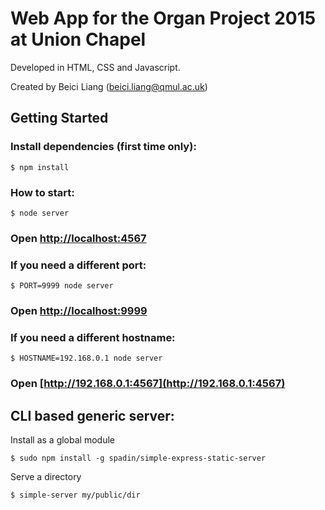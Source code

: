 # Web App for the Organ Project 2015 at Union Chapel

Developed in HTML, CSS and Javascript.

Created by Beici Liang (beici.liang@qmul.ac.uk)

## Getting Started

### Install dependencies (first time only):

    $ npm install

### How to start:

    $ node server

### Open [http://localhost:4567](http://localhost:4567)

### If you need a different port:

    $ PORT=9999 node server

### Open [http://localhost:9999](http://localhost:9999)

### If you need a different hostname:

    $ HOSTNAME=192.168.0.1 node server

### Open [http://192.168.0.1:4567](http://192.168.0.1:4567)

## CLI based generic server:

Install as a global module

    $ sudo npm install -g spadin/simple-express-static-server

Serve a directory

    $ simple-server my/public/dir
